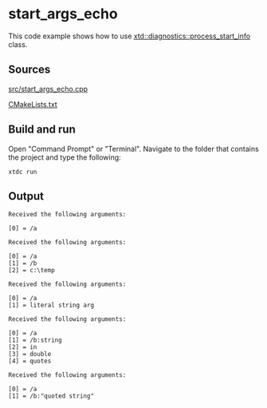# start_args_echo

This code example shows how to use [xtd::diagnostics::process_start_info](https://gammasoft71.github.io/xtd/reference_guides/latest/classxtd_1_1diagnostics_1_1process__start__info.html) class.

## Sources

[src/start_args_echo.cpp](src/start_args_echo.cpp)

[CMakeLists.txt](CMakeLists.txt)

## Build and run

Open "Command Prompt" or "Terminal". Navigate to the folder that contains the project and type the following:

```shell
xtdc run
```

## Output

```
Received the following arguments:

[0] = /a

Received the following arguments:

[0] = /a
[1] = /b
[2] = c:\temp

Received the following arguments:

[0] = /a
[1] = literal string arg

Received the following arguments:

[0] = /a
[1] = /b:string
[2] = in
[3] = double
[4] = quotes

Received the following arguments:

[0] = /a
[1] = /b:"quoted string"

```
